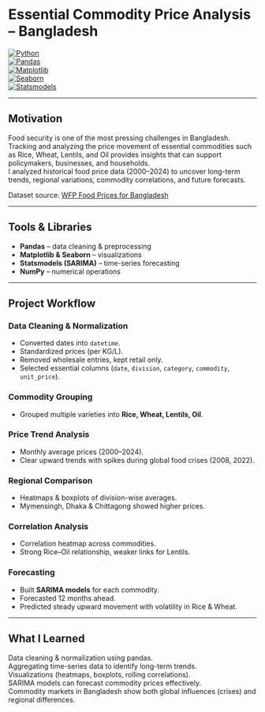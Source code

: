 #  Essential Commodity Price Analysis – Bangladesh  

[![Python](https://img.shields.io/badge/Python-3.9%2B-blue?logo=python)](https://www.python.org/)  
[![Pandas](https://img.shields.io/badge/Pandas-Data%20Analysis-yellow?logo=pandas)](https://pandas.pydata.org/)  
[![Matplotlib](https://img.shields.io/badge/Matplotlib-Visualization-orange?logo=plotly)](https://matplotlib.org/)  
[![Seaborn](https://img.shields.io/badge/Seaborn-Statistical%20Plots-teal)](https://seaborn.pydata.org/)  
[![Statsmodels](https://img.shields.io/badge/Statsmodels-TS%20Forecasting-purple)](https://www.statsmodels.org/)  

---

##  Motivation  
Food security is one of the most pressing challenges in Bangladesh. Tracking and analyzing the price movement of essential commodities such as Rice, Wheat, Lentils, and Oil provides insights that can support policymakers, businesses, and households.  
I analyzed historical food price data (2000–2024) to uncover long-term trends, regional variations, commodity correlations, and future forecasts.  

 Dataset source: [WFP Food Prices for Bangladesh](https://data.humdata.org/dataset/wfp-food-prices-for-bangladesh)  

---

##  Tools & Libraries  
-  **Pandas** – data cleaning & preprocessing  
-  **Matplotlib & Seaborn** – visualizations  
-  **Statsmodels (SARIMA)** – time-series forecasting  
-  **NumPy** – numerical operations  

---

##  Project Workflow  

### Data Cleaning & Normalization  
- Converted dates into `datetime`.  
- Standardized prices (per KG/L).  
- Removed wholesale entries, kept retail only.  
- Selected essential columns (`date`, `division`, `category`, `commodity`, `unit_price`).  

###  Commodity Grouping  
- Grouped multiple varieties into **Rice, Wheat, Lentils, Oil**.  

### Price Trend Analysis  
- Monthly average prices (2000–2024).  
- Clear upward trends with spikes during global food crises (2008, 2022).  

### Regional Comparison  
- Heatmaps & boxplots of division-wise averages.  
- Mymensingh, Dhaka & Chittagong showed higher prices.  

### Correlation Analysis  
- Correlation heatmap across commodities.  
- Strong Rice–Oil relationship, weaker links for Lentils.  

### Forecasting  
- Built **SARIMA models** for each commodity.  
- Forecasted 12 months ahead.  
- Predicted steady upward movement with volatility in Rice & Wheat.  

---

##  What I Learned  
 Data cleaning & normalization using pandas.  
 Aggregating time-series data to identify long-term trends.  
 Visualizations (heatmaps, boxplots, rolling correlations).  
 SARIMA models can forecast commodity prices effectively.  
 Commodity markets in Bangladesh show both global influences (crises) and regional differences.  

